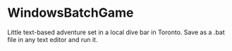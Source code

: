 # WindowsBatchGame
Little text-based adventure set in a local dive bar in Toronto. Save as a .bat file in any text editor and run it.
